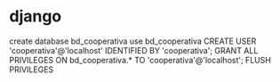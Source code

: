 # django

create database bd_cooperativa
use bd_cooperativa
CREATE USER 'cooperativa'@'localhost' IDENTIFIED BY 'cooperativa';
GRANT ALL PRIVILEGES ON bd_cooperativa.* TO 'cooperativa'@'localhost';
FLUSH PRIVILEGES

